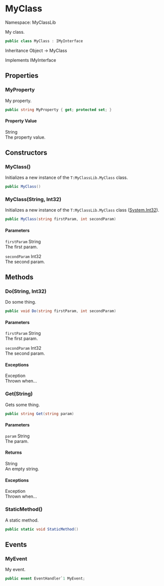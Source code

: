 # MyClass

Namespace: MyClassLib

My class.

```csharp
public class MyClass : IMyInterface
```

Inheritance Object → MyClass

Implements IMyInterface

## Properties

### MyProperty

My property.

```csharp
public string MyProperty { get; protected set; }
```

#### Property Value

String<br>The property value.

## Constructors

### MyClass()

Initializes a new instance of the `T:MyClassLib.MyClass` class.

```csharp
public MyClass()
```

### MyClass(String, Int32)

Initializes a new instance of the `T:MyClassLib.MyClass` class ([System.Int32](https://docs.microsoft.com/en-us/dotnet/api/system.int32)).

```csharp
public MyClass(string firstParam, int secondParam)
```

#### Parameters

`firstParam` String<br>The first param.

`secondParam` Int32<br>The second param.

## Methods

### Do(String, Int32)

Do some thing.

```csharp
public void Do(string firstParam, int secondParam)
```

#### Parameters

`firstParam` String<br>The first param.

`secondParam` Int32<br>The second param.

#### Exceptions

Exception<br>Thrown when...

### Get(String)

Gets some thing.

```csharp
public string Get(string param)
```

#### Parameters

`param` String<br>The param.

#### Returns

String<br>An empty string.

#### Exceptions

Exception<br>Thrown when...

### StaticMethod()

A static method.

```csharp
public static void StaticMethod()
```

## Events

### MyEvent

My event.

```csharp
public event EventHandler`1 MyEvent;
```
